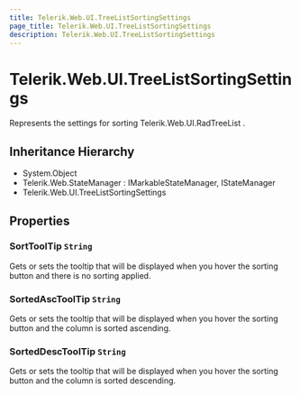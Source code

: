 ```yaml
---
title: Telerik.Web.UI.TreeListSortingSettings
page_title: Telerik.Web.UI.TreeListSortingSettings
description: Telerik.Web.UI.TreeListSortingSettings
---
```


# Telerik.Web.UI.TreeListSortingSettings

Represents the settings for sorting Telerik.Web.UI.RadTreeList .

## Inheritance Hierarchy

* System.Object
* Telerik.Web.StateManager : IMarkableStateManager, IStateManager
* Telerik.Web.UI.TreeListSortingSettings

## Properties

###  SortToolTip `String`

Gets or sets the tooltip that will be displayed when you hover the sorting button
            and there is no sorting applied.

###  SortedAscToolTip `String`

Gets or sets the tooltip that will be displayed when you hover the sorting button
            and the column is sorted ascending.

###  SortedDescToolTip `String`

Gets or sets the tooltip that will be displayed when you hover the sorting button
            and the column is sorted descending.

